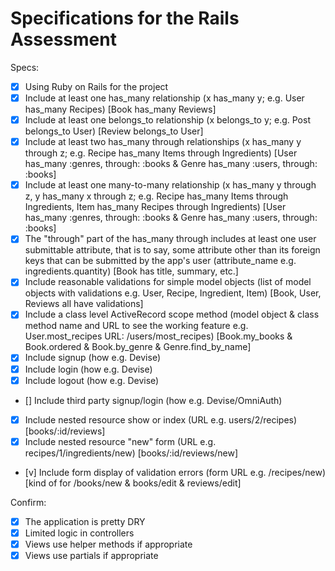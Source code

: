 # Specifications for the Rails Assessment

Specs:
- [x] Using Ruby on Rails for the project
- [x] Include at least one has_many relationship (x has_many y; e.g. User has_many Recipes) [Book has_many Reviews]
- [x] Include at least one belongs_to relationship (x belongs_to y; e.g. Post belongs_to User) [Review belongs_to User]
- [x] Include at least two has_many through relationships (x has_many y through z; e.g. Recipe has_many Items through Ingredients) [User has_many :genres, through: :books & Genre has_many :users, through: :books]
- [x] Include at least one many-to-many relationship (x has_many y through z, y has_many x through z; e.g. Recipe has_many Items through Ingredients, Item has_many Recipes through Ingredients) [User has_many :genres, through: :books & Genre has_many :users, through: :books]
- [x] The "through" part of the has_many through includes at least one user submittable attribute, that is to say, some attribute other than its foreign keys that can be submitted by the app's user (attribute_name e.g. ingredients.quantity) [Book has title, summary, etc.]
- [x] Include reasonable validations for simple model objects (list of model objects with validations e.g. User, Recipe, Ingredient, Item) [Book, User, Reviews all have validations]
- [x] Include a class level ActiveRecord scope method (model object & class method name and URL to see the working feature e.g. User.most_recipes URL: /users/most_recipes) [Book.my_books & Book.ordered & Book.by_genre & Genre.find_by_name]
- [x] Include signup (how e.g. Devise)
- [x] Include login (how e.g. Devise)
- [x] Include logout (how e.g. Devise)
- [] Include third party signup/login (how e.g. Devise/OmniAuth)
- [x] Include nested resource show or index (URL e.g. users/2/recipes) [books/:id/reviews]
- [x] Include nested resource "new" form (URL e.g. recipes/1/ingredients/new) [books/:id/reviews/new]
- [v] Include form display of validation errors (form URL e.g. /recipes/new) [kind of for /books/new & books/edit & reviews/edit]

Confirm:
- [x] The application is pretty DRY
- [x] Limited logic in controllers
- [x] Views use helper methods if appropriate
- [x] Views use partials if appropriate
